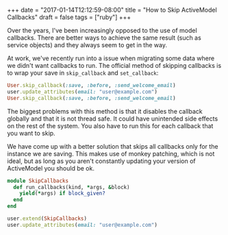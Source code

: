 +++
date = "2017-01-14T12:12:59-08:00"
title = "How to Skip ActiveModel Callbacks"
draft = false
tags = ["ruby"]
+++

Over the years, I've been increasingly opposed to the use of model callbacks.
There are better ways to achieve the same result (such as service objects) and
they always seem to get in the way.

At work, we've recently run into a issue when migrating some data where we
didn't want callbacks to run.  The official method of skipping callbacks is to
wrap your save in `skip_callback` and `set_callback`:

```ruby
User.skip_callback(:save, :before, :send_welcome_email)
user.update_attributes(email: "user@example.com")
User.skip_callback(:save, :before, :send_welcome_email)
```

The biggest problems with this method is that it disables the callback globally
and that it is not thread safe.  It could have unintended side effects on the
rest of the system.  You also have to run this for each callback that you want
to skip.

We have come up with a better solution that skips all callbacks only for the
instance we are saving.  This makes use of monkey patching, which is not ideal,
but as long as you aren't constantly updating your version of ActiveModel you
should be ok.

```ruby
module SkipCallbacks
  def run_callbacks(kind, *args, &block)
    yield(*args) if block_given?
  end
end
```

```ruby
user.extend(SkipCallbacks)
user.update_attributes(email: "user@example.com")
```
